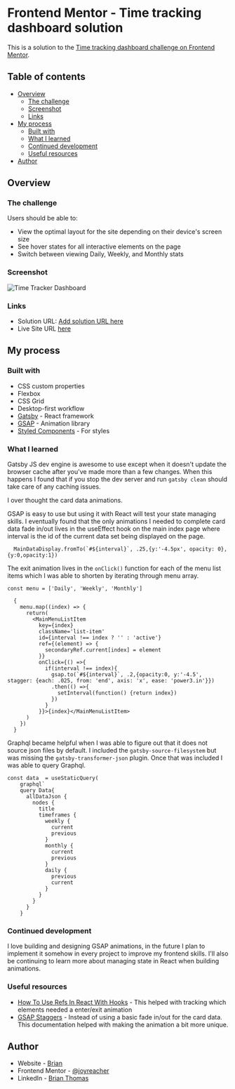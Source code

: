 # Frontend Mentor - Time tracking dashboard solution

This is a solution to the [Time tracking dashboard challenge on Frontend Mentor](https://www.brianthomas-develops.com/projects/time-tracker-dashboard/).

## Table of contents

- [Overview](#overview)
  - [The challenge](#the-challenge)
  - [Screenshot](#screenshot)
  - [Links](#links)
- [My process](#my-process)
  - [Built with](#built-with)
  - [What I learned](#what-i-learned)
  - [Continued development](#continued-development)
  - [Useful resources](#useful-resources)
- [Author](#author)


## Overview

### The challenge

Users should be able to:

- View the optimal layout for the site depending on their device's screen size
- See hover states for all interactive elements on the page
- Switch between viewing Daily, Weekly, and Monthly stats

### Screenshot

![Time Tracker Dashboard](src/images/ttd.gif)


### Links

- Solution URL: [Add solution URL here](https://your-solution-url.com)
- Live Site URL [here](https://www.brianthomas-develops.com/projects/time-tracker-dashboard/)

## My process

### Built with

- CSS custom properties
- Flexbox
- CSS Grid
- Desktop-first workflow
- [Gatsby](https://www.gatsbyjs.com/) - React framework
- [GSAP](https://greensock.com/gsap/) - Animation library
- [Styled Components](https://styled-components.com/) - For styles


### What I learned

Gatsby JS dev engine is awesome to use except when it doesn't update the browser cache after you've made more than a few changes. When this happens I found that if you stop the dev server and run ```gatsby clean``` should take care of any caching issues.

I over thought the card data animations.

GSAP is easy to use but using it with React will test your state managing skills. I eventually found that the only animations I needed to complete card data fade in/out lives in the useEffect hook on the main index page where interval is the id of the current data set being displayed on the page.

```
  MainDataDisplay.fromTo(`#${interval}`, .25,{y:'-4.5px', opacity: 0},{y:0,opacity:1})
```

The exit animation lives in the ```onClick()``` function for each of the menu list items which I was able to shorten by iterating through menu array.

```const menu = ['Daily', 'Weekly', 'Monthly']```

``` 
  {
    menu.map((index) => {
      return(
        <MainMenuListItem
          key={index}
          className='list-item'
          id={interval !== index ? '' : 'active'}
          ref={(element) => {
            secondaryRef.current[index] = element
          }} 
          onClick={() =>{
            if(interval !== index){
              gsap.to(`#${interval}`, .2,{opacity:0, y:'-4.5', stagger: {each: .025, from: 'end', axis: 'x', ease: 'power3.in'}})
              .then(() =>{
                setInterval(function() {return index})
              })
            }
          }}>{index}</MainMenuListItem>
      )
    })
  }
```

Graphql became helpful when I was able to figure out that it does not source json files by default. I included the ```gatsby-source-filesystem``` but was missing the ```gatsby-transformer-json``` plugin. Once that was included I was able to query Graphql.

```
const data  = useStaticQuery(
    graphql`
    query Data{
      allDataJson {
        nodes {
          title
          timeframes {
            weekly {
              current
              previous
            }
            monthly {
              current
              previous
            }
            daily {
              previous
              current
            }
          }
        }
      }
    }
  ```


### Continued development

I love building and designing GSAP animations, in the future I plan to implement it somehow in every project to improve my frontend skills. I'll also be continuing to learn more about managing state in React when building animations.


### Useful resources

- [How To Use Refs In React With Hooks](https://blog.webdevsimplified.com/2020-05/use-ref/) - This helped with tracking which elements needed a enter/exit animation 
- [GSAP Staggers](https://greensock.com/docs/v3/Staggers) - Instead of using a basic fade in/out for the card data. This documentation helped with making the animation a bit more unique.

## Author

- Website - [Brian](https://www.brianthomas-develops.com)
- Frontend Mentor - [@joyreacher](https://www.frontendmentor.io/profile/joyreacher)
- LinkedIn - [Brian Thomas](www.linkedin.com/in/brianthomas--develops)
